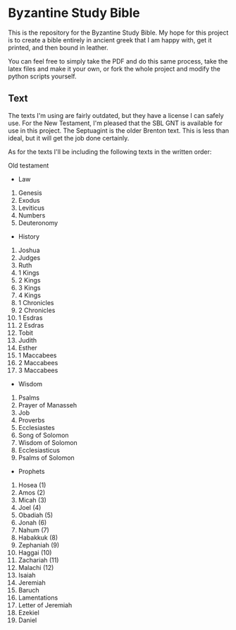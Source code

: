 # Byzantine Study Bible

This is the repository for the Byzantine Study Bible. My hope for this project is to create a bible entirely in ancient greek that I am happy with, get it printed, and then bound in leather. 

You can feel free to simply take the PDF and do this same process, take the latex files and make it your own, or fork the whole project and modify the python scripts yourself. 

## Text

The texts I'm using are fairly outdated, but they have a license I can safely use. For the New Testament, I'm pleased that the SBL GNT is available for use in this project. The Septuagint is the older Brenton text. This is less than ideal, but it will get the job done certainly.

As for the texts I'll be including the following texts in the written order:

Old testament
 - Law
 1. Genesis
 1. Exodus
 1. Leviticus
 1. Numbers
 1. Deuteronomy
 - History
 1. Joshua
 1. Judges
 1. Ruth
 1. 1 Kings
 1. 2 Kings
 1. 3 Kings
 1. 4 Kings
 1. 1 Chronicles
 1. 2 Chronicles
 1. 1 Esdras
 1. 2 Esdras
 1. Tobit
 1. Judith
 1. Esther
 1. 1 Maccabees
 1. 2 Maccabees
 1. 3 Maccabees
 - Wisdom
 1. Psalms
 1. Prayer of Manasseh
 1. Job
 1. Proverbs
 1. Ecclesiastes
 1. Song of Solomon
 1. Wisdom of Solomon
 1. Ecclesiasticus
 1. Psalms of Solomon
 - Prophets
 1. Hosea (1)
 1. Amos (2)
 1. Micah (3)
 1. Joel (4)
 1. Obadiah (5)
 1. Jonah (6)
 1. Nahum (7)
 1. Habakkuk (8)
 1. Zephaniah (9)
 1. Haggai (10)
 1. Zachariah (11)
 1. Malachi (12)
 1. Isaiah
 1. Jeremiah
 1. Baruch
 1. Lamentations
 1. Letter of Jeremiah
 1. Ezekiel
 1. Daniel
